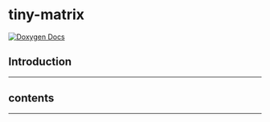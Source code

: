 # tiny-matrix

[![Doxygen Docs](https://github.com/ZerolAcqua/tiny-matrix/actions/workflows/doxygen-doc.yml/badge.svg)](https://github.com/ZerolAcqua/tiny-matrix/actions/workflows/doxygen-doc.yml)

## Introduction



---

## contents




---
